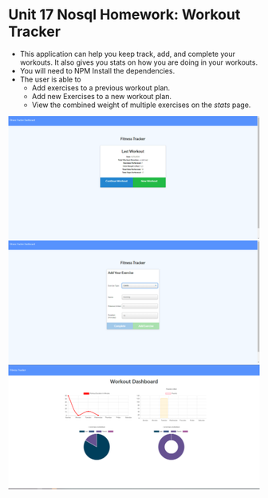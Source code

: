 # Unit 17 Nosql Homework: Workout Tracker

* This application can help you keep track, add, and complete your workouts. It also gives you stats on how you are doing in your workouts.
* You will need to NPM Install the dependencies.
* The user is able to 
  * Add exercises to a previous workout plan.
  * Add new Exercises to a new workout plan.
  * View the combined weight of multiple exercises on the *stats* page.

<img src="images\fitness1.png" alt="fitness tracker dashboard">

<img src="images\fitness2.png" alt="adding to your exercise">

<img src="images\fitness3.png" alt="fitness stats">